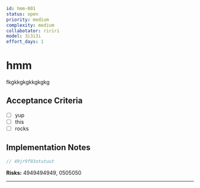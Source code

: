 ```yaml
id: hmm-001
status: open
priority: medium
complexity: medium
collabotator: ririri
model: 3i3i3i
effort_days: 1
```

# hmm

fkgkkgkgkkgkgkg

## Acceptance Criteria
- [ ] yup
- [ ] this
- [ ] rocks

## Implementation Notes
```javascript
// 49jr9f03otutuut
```

**Risks:** 4949494949, 0505050

---
